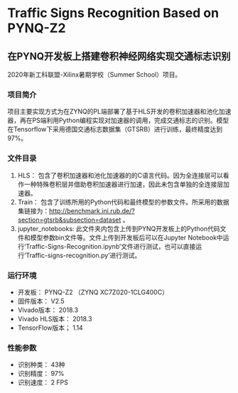 # Traffic Signs Recognition Based on PYNQ-Z2
## 在PYNQ开发板上搭建卷积神经网络实现交通标志识别  
2020年新工科联盟-Xilinx暑期学校（Summer School）项目。
  
### 项目简介   
项目主要实现方式为在ZYNQ的PL端部署了基于HLS开发的卷积加速器和池化加速器，再在PS端利用Python编程实现对加速器的调用，完成交通标志的识别。模型在Tensorflow下采用德国交通标志数据集（GTSRB）进行训练，最终精度达到97%。
### 文件目录
1. HLS： 包含了卷积加速器和池化加速器的的C语言代码。因为全连接层可以看作一种特殊卷积层并借助卷积加速器进行加速，因此未包含单独的全连接层加速器。
2. Train： 包含了训练所用的Python代码和最终模型的参数文件。所采用的数据集链接为：http://benchmark.ini.rub.de/?section=gtsrb&subsection=dataset 。
3. jupyter_notebooks: 此文件夹内包含上传到PYNQ开发板上的Python代码文件和模型参数bin文件等。文件上传到开发板后可以在Jupyter Notebook中运行‘Traffic-Signs-Recognition.ipynb’文件进行测试，也可以直接运行‘Traffic-signs-recognition.py’进行测试。
### 运行环境
* 开发板： PYNQ-Z2 （ZYNQ XC7Z020-1CLG400C）
* 固件版本： V2.5
* Vivado版本： 2018.3
* Vivado HLS版本： 2018.3
* TensorFlow版本； 1.14

### 性能参数
* 识别种类： 43种
* 识别精度： 97%
* 识别速度： 2 FPS
